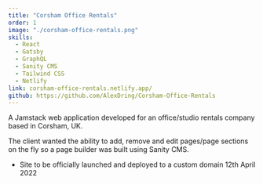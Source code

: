 ```yaml
---
title: "Corsham Office Rentals"
order: 1
image: "./corsham-office-rentals.png"
skills: 
  - React
  - Gatsby
  - GraphQL
  - Sanity CMS
  - Tailwind CSS
  - Netlify
link: corsham-office-rentals.netlify.app/
github: https://github.com/AlexDring/Corsham-Office-Rentals
---
```


A Jamstack web application developed for an office/studio rentals company based in Corsham, UK.

The client wanted the ability to add, remove and edit pages/page sections on the fly so a page builder was built using Sanity CMS.

* Site to be officially launched and deployed to a custom domain 12th April 2022